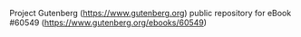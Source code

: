 Project Gutenberg (https://www.gutenberg.org) public repository for
eBook #60549 (https://www.gutenberg.org/ebooks/60549)
